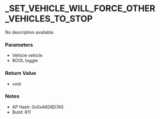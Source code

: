 # _SET_VEHICLE_WILL_FORCE_OTHER_VEHICLES_TO_STOP

No description available.

### Parameters
* Vehicle vehicle
* BOOL toggle

### Return Value
* void

### Notes
* AP Hash: 0x0xA6D8D7A5
* Build: 811

